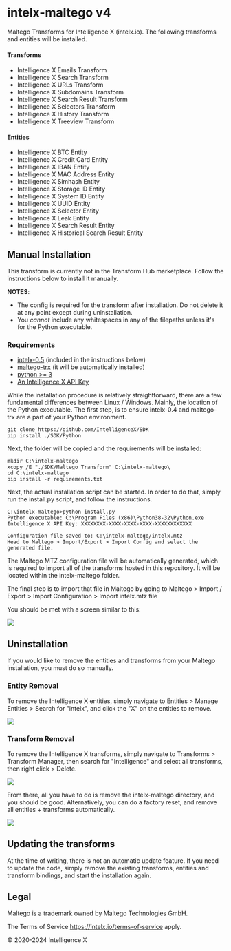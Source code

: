 # intelx-maltego v4

Maltego Transforms for Intelligence X (intelx.io). The following transforms and entities will be installed.

#### Transforms

* Intelligence X Emails Transform
* Intelligence X Search Transform
* Intelligence X URLs Transform
* Intelligence X Subdomains Transform
* Intelligence X Search Result Transform
* Intelligence X Selectors Transform
* Intelligence X History Transform
* Intelligence X Treeview Transform

#### Entities

* Intelligence X BTC Entity
* Intelligence X Credit Card Entity
* Intelligence X IBAN Entity
* Intelligence X MAC Address Entity
* Intelligence X Simhash Entity
* Intelligence X Storage ID Entity
* Intelligence X System ID Entity
* Intelligence X UUID Entity
* Intelligence X Selector Entity
* Intelligence X Leak Entity
* Intelligence X Search Result Entity
* Intelligence X Historical Search Result Entity

## Manual Installation

This transform is currently not in the Transform Hub marketplace. Follow the instructions below to install it manually.

**NOTES**: 

* The config is required for the transform after installation. Do not delete it at any point except during uninstallation.
* You *cannot* include any whitespaces in any of the filepaths unless it's for the Python executable.

### Requirements

* [intelx-0.5](https://github.com/IntelligenceX/SDK/tree/master/Python) (included in the instructions below)
* [maltego-trx](https://github.com/paterva/maltego-trx) (it will be automatically installed)
* [python \>= 3](https://www.python.org/)
* [An Intelligence X API Key](https://intelx.io/account?tab=developer)

While the installation procedure is relatively straightforward, there are a few fundamental differences between Linux / Windows. Mainly, the location of the Python executable. The first step, is to ensure intelx-0.4 and maltego-trx are a part of your Python environment.

```
git clone https://github.com/IntelligenceX/SDK
pip install ./SDK/Python
```

Next, the folder will be copied and the requirements will be installed:

```
mkdir C:\intelx-maltego
xcopy /E "./SDK/Maltego Transform" C:\intelx-maltego\
cd C:\intelx-maltego
pip install -r requirements.txt
```

Next, the actual installation script can be started. In order to do that, simply run the install.py script, and follow the instructions.

```
C:\intelx-maltego>python install.py
Python executable: C:\Program Files (x86)\Python38-32\Python.exe
Intelligence X API Key: XXXXXXXX-XXXX-XXXX-XXXX-XXXXXXXXXXXX

Configuration file saved to: C:\intelx-maltego/intelx.mtz
Head to Maltego > Import/Export > Import Config and select the generated file.
```

The Maltego MTZ configuration file will be automatically generated, which is required to import all of the transforms hosted in this repository. It will be located within the intelx-maltego folder. 

The final step is to import that file in Maltego by going to Maltego > Import / Export > Import Configuration > Import intelx.mtz file

You should be met with a screen similar to this:

![](https://camo.githubusercontent.com/5e51005ed2eaf24bfa35068557a7f7a8fac833ee/68747470733a2f2f692e696d6775722e636f6d2f3658474b4b72752e706e67)


## Uninstallation

If you would like to remove the entities and transforms from your Maltego installation, you must do so manually.

### Entity Removal

To remove the Intelligence X entities, simply navigate to Entities > Manage Entities > Search for "intelx", and click the "X" on the entities to remove.

![](https://i.imgur.com/5xpoXbr.png)

### Transform Removal

To remove the Intelligence X transforms, simply navigate to Transforms > Transform Manager, then search for "Intelligence" and select all transforms, then right click > Delete.

![](https://i.imgur.com/dkWbq1Q.png)

From there, all you have to do is remove the intelx-maltego directory, and you should be good. Alternatively, you can do a factory reset, and remove all entities + transforms automatically.

![](https://i.imgur.com/ze6nDkm.png)


## Updating the transforms

At the time of writing, there is not an automatic update feature. If you need to update the code, simply remove the existing transforms, entities and transform bindings, and start the installation again.

## Legal

Maltego is a trademark owned by Maltego Technologies GmbH.

The Terms of Service https://intelx.io/terms-of-service apply.

&copy; 2020-2024 Intelligence X
